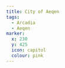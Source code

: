 ```yaml
---
title: City of Aeqen
tags:
  - Arcadia
  - Aeqen
marker:
  x: 230
  y: 425
  icon: capitol
  colour: pink
---
```

